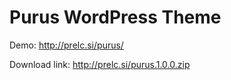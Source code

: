 Purus WordPress Theme
===

Demo: http://prelc.si/purus/

Download link: http://prelc.si/purus.1.0.0.zip
